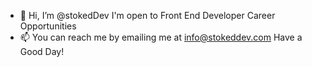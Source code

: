 - 👋 Hi, I’m @stokedDev
I'm open to Front End Developer Career Opportunities
- 📫 You can reach me by emailing me at info@stokeddev.com
Have a Good Day!

<!---
stokedDev/stokedDev is a ✨ special ✨ repository because its `README.md` (this file) appears on your GitHub profile.
You can click the Preview link to take a look at your changes.
--->
